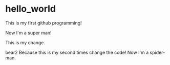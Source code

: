 # hello_world
This is my first github programming!

Now I'm a super man!

This is my change.

bear2
Because this is my second times change the code!
Now I'm a spider-man.
